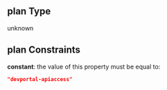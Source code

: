 ## plan Type

unknown

## plan Constraints

**constant**: the value of this property must be equal to:

```json
"devportal-apiaccess"
```
